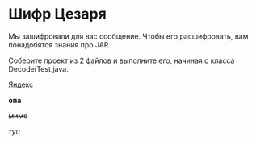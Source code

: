 # Шифр Цезаря

Мы зашифровали для вас сообщение. Чтобы его расшифровать, вам понадобятся знания про JAR.

Соберите проект из 2 файлов и выполните его, начиная с класса DecoderTest.java.

[Яндекс](https://www.yandex.ru "Я Yandex!")

**опа**

~~мимо~~

_туц_
